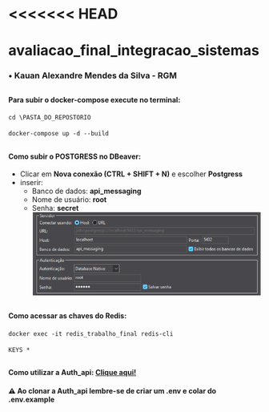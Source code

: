 <<<<<<< HEAD
=======
# avaliacao_final_integracao_sistemas

### • Kauan Alexandre Mendes da Silva - RGM

## 

#### Para subir o docker-compose execute no terminal: 
```
cd \PASTA_DO_REPOSTORIO

docker-compose up -d --build
```
##
#### Como subir o POSTGRESS no DBeaver: 
- Clicar em **Nova conexão (CTRL + SHIFT + N)** e escolher **Postgress**
- inserir:
    - Banco de dados: **api_messaging**
    - Nome de usuário: **root**
    - Senha: **secret**         
    ![alt text](image.png)

##

#### Como acessar as chaves do Redis:
```
docker exec -it redis_trabalho_final redis-cli

KEYS *
```

##

#### Como utilizar a **Auth_api**: [Clique aqui!](https://github.com/entr0pie/trabalho_final_integracao_sistemas/blob/feat/auth-api/auth_api/README.md)
#### ⚠️ Ao clonar a Auth_api **lembre-se de criar um .env e colar do .env.example**